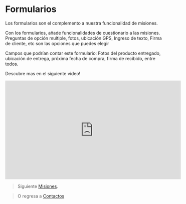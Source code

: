 # Formularios

Los formularios son el complemento a nuestra funcionalidad de misiones. 

Con los formularios, añade funcionalidades de cuestionario a las misiones. Preguntas de opción multiple, fotos, ubicación GPS, Ingreso de texto, Firma de cliente, etc son las opciones que puedes elegir 

Campos que podrían contar este formulario: Fotos del producto entregado, ubicación de entrega, próxima fecha de compra, firma de recibido, entre todos. 

Descubre mas en el siguiente video! 
<iframe width="560" height="315" src="https://www.youtube.com/embed/8d6kas-Epwc" frameborder="0" allow="accelerometer; autoplay; encrypted-media; gyroscope; picture-in-picture" allowfullscreen></iframe>

> Siguiente [Misiones](/v1/web-app/basico/misiones.html).

> O regresa a [Contactos](/v1/web-app/basico/dashboard.html)
<!--stackedit_data:
eyJoaXN0b3J5IjpbMTU2MDIxNDk1OSwtMTcyMTkyNDEwLDg1Nz
Y5MzA0LC0xMzg2NzU2ODg3XX0=
-->